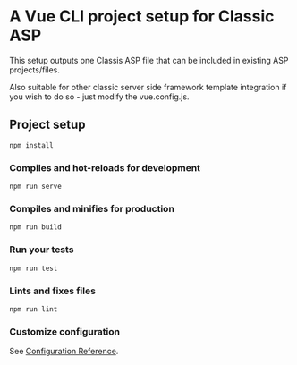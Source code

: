 # A Vue CLI project setup for Classic ASP

This setup outputs one Classis ASP file that can be included in existing ASP projects/files. 

Also suitable for other classic server side framework template integration if you wish to do so - just modify the vue.config.js.

## Project setup
```
npm install
```

### Compiles and hot-reloads for development
```
npm run serve
```

### Compiles and minifies for production
```
npm run build
```

### Run your tests
```
npm run test
```

### Lints and fixes files
```
npm run lint
```

### Customize configuration
See [Configuration Reference](https://cli.vuejs.org/config/).
